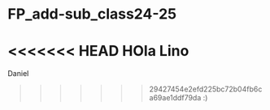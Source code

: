 # FP_add-sub_class24-25

<<<<<<< HEAD
HOla Lino
=======
Daniel
>>>>>>> 29427454e2efd225bc72b04fb6ca69ae1ddf79da
:)

